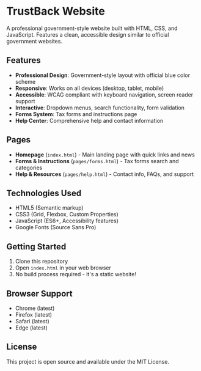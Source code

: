 # TrustBack Website

A professional government-style website built with HTML, CSS, and JavaScript. Features a clean, accessible design similar to official government websites.

## Features

- **Professional Design**: Government-style layout with official blue color scheme
- **Responsive**: Works on all devices (desktop, tablet, mobile)
- **Accessible**: WCAG compliant with keyboard navigation, screen reader support
- **Interactive**: Dropdown menus, search functionality, form validation
- **Forms System**: Tax forms and instructions page
- **Help Center**: Comprehensive help and contact information

## Pages

- **Homepage** (`index.html`) - Main landing page with quick links and news
- **Forms & Instructions** (`pages/forms.html`) - Tax forms search and categories
- **Help & Resources** (`pages/help.html`) - Contact info, FAQs, and support

## Technologies Used

- HTML5 (Semantic markup)
- CSS3 (Grid, Flexbox, Custom Properties)
- JavaScript (ES6+, Accessibility features)
- Google Fonts (Source Sans Pro)

## Getting Started

1. Clone this repository
2. Open `index.html` in your web browser
3. No build process required - it's a static website!

## Browser Support

- Chrome (latest)
- Firefox (latest) 
- Safari (latest)
- Edge (latest)

## License

This project is open source and available under the MIT License.
